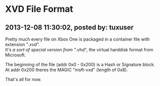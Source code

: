 # XVD File Format

## 2013-12-08 11:30:02, posted by: tuxuser

Pretty much every file on Xbox One is packaged in a container file with extension "*.xvd".  
 It's a sort of special version from "*.vhd", the virtual harddisk format from Microsoft.  
   
 The beginning of the file (addr 0x0 - 0x200) is a Hash or Signature block.  
 At addr 0x200 theres the MAGIC "msft-vxd" (length of 0x8).  
   
 That's all for now.